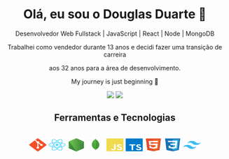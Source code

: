 <div align="center" >
  <h1>Olá, eu sou o Douglas Duarte 👋</h1>
  <p>Desenvolvedor Web Fullstack | JavaScript | React | Node | MongoDB</p>
  <p>Trabalhei como vendedor durante 13 anos e decidi fazer uma transição de carreira</p>
  <p>aos 32 anos para a área de desenvolvimento.</p>
  <p>My journey is just beginning 🚀</p>
</div>

<div align="center" >
  
</div>

<div align="center">
  <img src="https://github-readme-stats.vercel.app/api/top-langs/?username=DuartDouglas&theme=chartreuse-dark"/>  
  <picture>
       <source srcset="https://github-readme-stats.vercel.app/api?username=DuartDouglas&show_icons=true&include_all_commits=true&count_private=true&theme=chartreuse-dark"media="(prefers-color-scheme: dark)"/>
       <source srcset=https://github-readme-stats.vercel.app/api?username=DuartDouglas&show_icons=true&include_all_commits=true&count_private=true&theme=default"media="(prefers-color-scheme: light), (prefers-color-scheme: no-preference)"/>
       <img src="https://github-readme-stats.vercel.app/api?username=DuartDuarte&show_icons=true" />
     </picture>        
</div>

<div align="center" >
  <h2>Ferramentas e Tecnologias</h2>
</div>
                                                                                                
<div align="center" style="display: inline_block"><br>
  <img align="center" alt="CSS" height="30" width="40" src="https://raw.githubusercontent.com/devicons/devicon/master/icons/git/git-original.svg">
  <img align="center" alt="React" height="30" width="40" src="https://raw.githubusercontent.com/devicons/devicon/master/icons/react/react-original.svg">
  <img align="center" alt="React" height="30" width="40" src="https://raw.githubusercontent.com/devicons/devicon/master/icons/nodejs/nodejs-original.svg">
  <img align="center" alt="React" height="30" width="40" src="https://raw.githubusercontent.com/devicons/devicon/master/icons/mongodb/mongodb-original.svg">
  <img align="center" alt="Js" height="30" width="40" src="https://raw.githubusercontent.com/devicons/devicon/master/icons/javascript/javascript-plain.svg">
  <img align="center" alt="Ts" height="30" width="40" src="https://raw.githubusercontent.com/devicons/devicon/master/icons/typescript/typescript-plain.svg">
  <img align="center" alt="HTML" height="30" width="40" src="https://raw.githubusercontent.com/devicons/devicon/master/icons/html5/html5-original.svg">
  <img align="center" alt="CSS" height="30" width="40" src="https://raw.githubusercontent.com/devicons/devicon/master/icons/css3/css3-original.svg">
  <img align="center" alt="CSS" height="30" width="40" src="https://raw.githubusercontent.com/devicons/devicon/master/icons/tailwindcss/tailwindcss-original.svg">
  
</div>                                                                                                 
